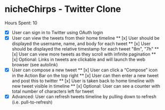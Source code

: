 # nicheChirps - Twitter Clone

Hours Spent: 10


* [x] User can sign in to Twitter using OAuth login
* [x] User can view the tweets from their home timeline
** [x] User should be displayed the username, name, and body for each tweet
** [x] User should be displayed the relative timestamp for each tweet "8m", "7h"
** [x] User can view more tweets as they scroll with infinite pagination
** [x] Optional: Links in tweets are clickable and will launch the web browser (see autolink)
* [x] User can compose a new tweet
** [x] User can click a “Compose” icon in the Action Bar on the top right
** [x] User can then enter a new tweet and post this to twitter
** [x] User is taken back to home timeline with new tweet visible in timeline
** [x] Optional: User can see a counter with total number of characters left for tweet
* [x] Advanced: User can refresh tweets timeline by pulling down to refresh (i.e. pull-to-refresh)